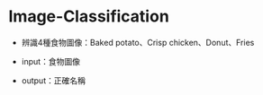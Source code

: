 # Image-Classification
- 辨識4種食物圖像：Baked potato、Crisp chicken、Donut、Fries

- input：食物圖像

- output：正確名稱
